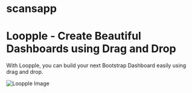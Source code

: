 # scansapp
# Loopple - Create Beautiful Dashboards using Drag and Drop
With Loopple, you can build your next Bootstrap Dashboard easily using drag and drop.

![Loopple Image](https://www.loopple.com/img/editor.png)
